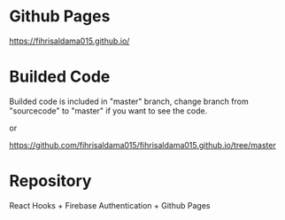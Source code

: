 # Github Pages
https://fihrisaldama015.github.io/

# Builded Code
Builded code is included in "master" branch, change branch from "sourcecode" to "master" if you want to see the code.

or

https://github.com/fihrisaldama015/fihrisaldama015.github.io/tree/master

# Repository
React Hooks + Firebase Authentication + Github Pages
